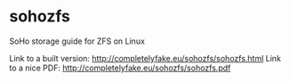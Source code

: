 # sohozfs
SoHo storage guide for ZFS on Linux

Link to a built version: http://completelyfake.eu/sohozfs/sohozfs.html
Link to a nice PDF: http://completelyfake.eu/sohozfs/sohozfs.pdf
